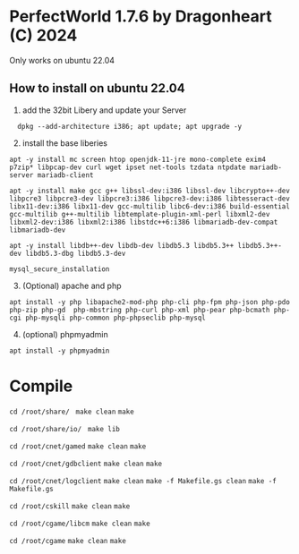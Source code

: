 # PerfectWorld  1.7.6 by Dragonheart (C) 2024
Only works on ubuntu 22.04
## How to install on  ubuntu 22.04

1. add the 32bit Libery and update your Server
````
  dpkg --add-architecture i386; apt update; apt upgrade -y
````

2. install the base liberies
````
apt -y install mc screen htop openjdk-11-jre mono-complete exim4 p7zip* libpcap-dev curl wget ipset net-tools tzdata ntpdate mariadb-server mariadb-client
````
````
apt -y install make gcc g++ libssl-dev:i386 libssl-dev libcrypto++-dev libpcre3 libpcre3-dev libpcre3:i386 libpcre3-dev:i386 libtesseract-dev libx11-dev:i386 libx11-dev gcc-multilib libc6-dev:i386 build-essential gcc-multilib g++-multilib libtemplate-plugin-xml-perl libxml2-dev libxml2-dev:i386 libxml2:i386 libstdc++6:i386 libmariadb-dev-compat libmariadb-dev
````
````
apt -y install libdb++-dev libdb-dev libdb5.3 libdb5.3++ libdb5.3++-dev libdb5.3-dbg libdb5.3-dev
````
````
mysql_secure_installation
````

 3. (Optional) apache and php
````
apt install -y php libapache2-mod-php php-cli php-fpm php-json php-pdo php-zip php-gd  php-mbstring php-curl php-xml php-pear php-bcmath php-cgi php-mysqli php-common php-phpseclib php-mysql
````
4. (optional) phpmyadmin
````
apt install -y phpmyadmin
````

# Compile
````cd /root/share/ ````
````make clean```` 
````make ````

````cd /root/share/io/ ````
````make lib````

````cd /root/cnet/gamed````
````make clean```` 
````make```` 

````cd /root/cnet/gdbclient````
````make clean```` 
````make```` 

````cd /root/cnet/logclient````
````make clean```` 
````make -f Makefile.gs clean````
````make -f Makefile.gs````

````cd /root/cskill````
````make clean````
````make````

````cd /root/cgame/libcm```` 
````make clean````
````make````

````cd /root/cgame````
````make clean````
````make````
    
